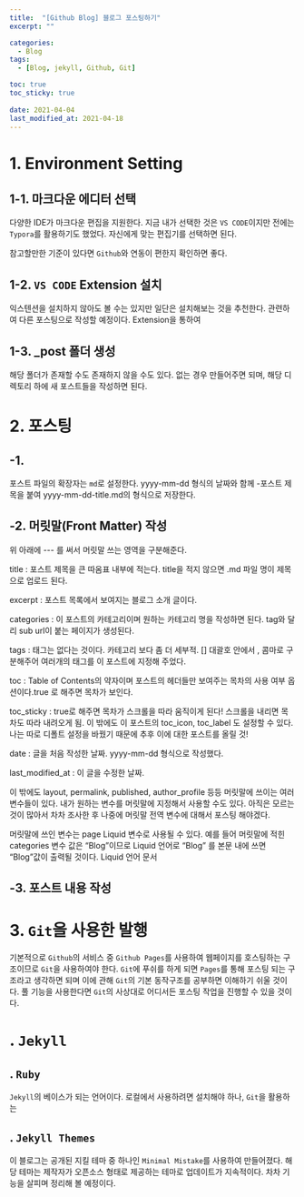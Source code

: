 ```yaml
---
title:  "[Github Blog] 블로그 포스팅하기"
excerpt: ""

categories:
  - Blog
tags:
  - [Blog, jekyll, Github, Git]

toc: true
toc_sticky: true
 
date: 2021-04-04
last_modified_at: 2021-04-18
---
```


# 1. Environment Setting
## 1-1. 마크다운 에디터 선택
 다양한 IDE가 마크다운 편집을 지원한다. 지금 내가 선택한 것은 `VS CODE`이지만 전에는 `Typora`를 활용하기도 했었다. 자신에게 맞는 편집기를 선택하면 된다.

참고할만한 기준이 있다면 `Github`와 연동이 편한지 확인하면 좋다.

##  1-2. `VS CODE` Extension 설치
 익스텐션을 설치하지 않아도 볼 수는 있지만 일단은 설치해보는 것을 추천한다. 관련하여 다른 포스팅으로 작성할 예정이다. Extension을 통하여 

## 1-3. _post 폴더 생성
 해당 폴더가 존재할 수도 존재하지 않을 수도 있다. 없는 경우 만들어주면 되며, 해당 디렉토리 하에 새 포스트들을 작성하면 된다. 

# 2. 포스팅

## -1. 
 포스트 파일의 확장자는 `md`로 설정한다. yyyy-mm-dd 형식의 날짜와 함께 -포스트 제목을 붙여 yyyy-mm-dd-title.md의 형식으로 저장한다. 

## -2. 머릿말(Front Matter) 작성

위 아래에 --- 를 써서 머릿말 쓰는 영역을 구분해준다.

title : 포스트 제목을 큰 따옴표 내부에 적는다. title을 적지 않으면 .md 파일 명이 제목으로 업로드 된다.

excerpt : 포스트 목록에서 보여지는 블로그 소개 글이다. 

categories : 이 포스트의 카테고리이며 원하는 카테고리 명을 작성하면 된다. tag와 달리 sub url이 붙는 페이지가 생성된다.

tags : 태그는 없다는 것이다. 카테고리 보다 좀 더 세부적. [] 대괄호 안에서 , 콤마로 구분해주어 여러개의 태그를 이 포스트에 지정해 주었다.

toc : Table of Contents의 약자이며 포스트의 헤더들만 보여주는 목차의 사용 여부 옵션이다.true 로 해주면 목차가 보인다.

toc_sticky : true로 해주면 목차가 스크롤을 따라 움직이게 된다! 스크롤을 내리면 목차도 따라 내려오게 됨. 이 밖에도 이 포스트의 toc_icon, toc_label 도 설정할 수 있다. 나는 따로 디폴트 설정을 바꿨기 때문에 추후 이에 대한 포스트를 올릴 것!

date : 글을 처음 작성한 날짜. yyyy-mm-dd 형식으로 작성했다.

last_modified_at : 이 글을 수정한 날짜.

이 밖에도 layout, permalink, published, author_profile 등등 머릿말에 쓰이는 여러 변수들이 있다. 내가 원하는 변수를 머릿말에 지정해서 사용할 수도 있다. 아직은 모르는 것이 많아서 차차 조사한 후 나중에 머릿말 전역 변수에 대해서 포스팅 해야겠다.

머릿말에 쓰인 변수는 page Liquid 변수로 사용될 수 있다. 예를 들어 머릿말에 적힌 categories 변수 값은 “Blog”이므로 Liquid 언어로 “Blog” 를 본문 내에 쓰면 “Blog”값이 출력될 것이다. Liquid 언어 문서



## -3. 포스트 내용 작성


# 3. `Git`을 사용한 발행
 기본적으로 `Github`의 서비스 중 `Github Pages`를 사용하여 웹페이지를 호스팅하는 구조이므로 `Git`을 사용하여야 한다. `Git`에 푸쉬를 하게 되면 `Pages`를 통해 포스팅 되는 구조라고 생각하면 되며 이에 관해 `Git`의 기본 동작구조를 공부하면 이해하기 쉬울 것이다. 풀 기능을 사용한다면 `Git`의 사상대로 어디서든 포스팅 작업을 진행할 수 있을 것이다.

# . `Jekyll`

## . `Ruby`
 `Jekyll`의 베이스가 되는 언어이다. 로컬에서 사용하려면 설치해야 하나, `Git`을 활용하는 

## . `Jekyll Themes`
 이 블로그는 공개된 지킬 테마 중 하나인 `Minimal Mistake`를 사용하여 만들어졌다. 해당 테마는 제작자가 오픈소스 형태로 제공하는 테마로 업데이트가 지속적이다. 차차 기능을 살피며 정리해 볼 예정이다. 